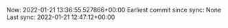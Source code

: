 Now: 2022-01-21 13:36:55.527866+00:00 Earliest commit since sync: None Last sync: 2022-01-21 12:47:12+00:00
